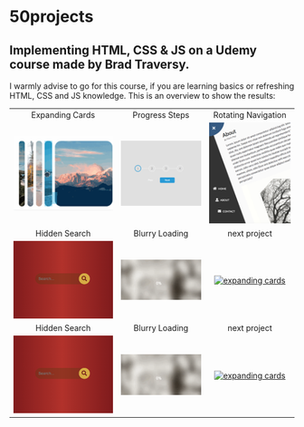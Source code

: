 # 50projects

## Implementing HTML, CSS &amp; JS on a Udemy course made by Brad Traversy.

I warmly advise to go for this course, if you are learning basics or refreshing HTML, CSS and JS knowledge.
This is an overview to show the results:

|                                                                                                                     |                                                                                                                    |                                                                                                                             |
| :-----------------------------------------------------------------------------------------------------------------: | :----------------------------------------------------------------------------------------------------------------: | :-------------------------------------------------------------------------------------------------------------------------: |
|                                                   Expanding Cards                                                   |                                                   Progress Steps                                                   |                                                     Rotating Navigation                                                     |
| [![expanding cards](images/01.gif)](https://krisbaranski.github.io/50projects/course/01.expanding_cards/index.html) | [![progress steps](images/02.png)](https://krisbaranski.github.io/50projects/course/02.progress_steps/index.html)  | [![rotating navigation](images/03.png)](https://krisbaranski.github.io/50projects/course/03.rotating_navigation/index.html) |
|                                                    Hidden Search                                                    |                                                   Blurry Loading                                                   |                                                        next project                                                         |
|  [![hidden search](images/04.png)](https://krisbaranski.github.io/50projects/course/01.expanding_cards/index.html)  | [![blurry loading](images/05.gif)](https://krisbaranski.github.io/50projects/course/01.expanding_cards/index.html) |     [![expanding cards](images/06.png)](https://krisbaranski.github.io/50projects/course/01.expanding_cards/index.html)     |
|                                                    Hidden Search                                                    |                                                   Blurry Loading                                                   |                                                        next project                                                         |
|  [![hidden search](images/04.png)](https://krisbaranski.github.io/50projects/course/01.expanding_cards/index.html)  | [![blurry loading](images/05.gif)](https://krisbaranski.github.io/50projects/course/01.expanding_cards/index.html) |     [![expanding cards](images/06.png)](https://krisbaranski.github.io/50projects/course/01.expanding_cards/index.html)     |
